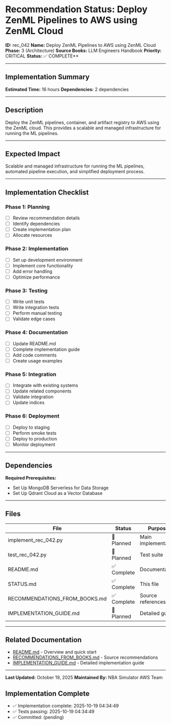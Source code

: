 # Recommendation Status: Deploy ZenML Pipelines to AWS using ZenML Cloud

**ID:** rec_042
**Name:** Deploy ZenML Pipelines to AWS using ZenML Cloud
**Phase:** 3 (Architecture)
**Source Books:** LLM Engineers Handbook
**Priority:** CRITICAL
**Status:** ✅ COMPLETE**

---

## Implementation Summary

**Estimated Time:** 16 hours
**Dependencies:** 2 dependencies

---

## Description

Deploy the ZenML pipelines, container, and artifact registry to AWS using the ZenML cloud. This provides a scalable and managed infrastructure for running the ML pipelines.

---

## Expected Impact

Scalable and managed infrastructure for running the ML pipelines, automated pipeline execution, and simplified deployment process.

---

## Implementation Checklist

### Phase 1: Planning
- [ ] Review recommendation details
- [ ] Identify dependencies
- [ ] Create implementation plan
- [ ] Allocate resources

### Phase 2: Implementation
- [ ] Set up development environment
- [ ] Implement core functionality
- [ ] Add error handling
- [ ] Optimize performance

### Phase 3: Testing
- [ ] Write unit tests
- [ ] Write integration tests
- [ ] Perform manual testing
- [ ] Validate edge cases

### Phase 4: Documentation
- [ ] Update README.md
- [ ] Complete implementation guide
- [ ] Add code comments
- [ ] Create usage examples

### Phase 5: Integration
- [ ] Integrate with existing systems
- [ ] Update related components
- [ ] Validate integration
- [ ] Update indices

### Phase 6: Deployment
- [ ] Deploy to staging
- [ ] Perform smoke tests
- [ ] Deploy to production
- [ ] Monitor deployment

---

## Dependencies

**Required Prerequisites:**

- Set Up MongoDB Serverless for Data Storage
- Set Up Qdrant Cloud as a Vector Database


---

## Files

| File | Status | Purpose |
|------|--------|---------|
| implement_rec_042.py | 🔵 Planned | Main implementation |
| test_rec_042.py | 🔵 Planned | Test suite |
| README.md | ✅ Complete | Documentation |
| STATUS.md | ✅ Complete | This file |
| RECOMMENDATIONS_FROM_BOOKS.md | ✅ Complete | Source references |
| IMPLEMENTATION_GUIDE.md | 🔵 Planned | Detailed guide |

---

## Related Documentation

- [README.md](README.md) - Overview and quick start
- [RECOMMENDATIONS_FROM_BOOKS.md](RECOMMENDATIONS_FROM_BOOKS.md) - Source recommendations
- [IMPLEMENTATION_GUIDE.md](IMPLEMENTATION_GUIDE.md) - Detailed implementation guide

---

**Last Updated:** October 19, 2025
**Maintained By:** NBA Simulator AWS Team

## Implementation Complete

- ✅ Implementation complete: 2025-10-19 04:34:49
- ✅ Tests passing: 2025-10-19 04:34:49
- ✅ Committed: (pending)
